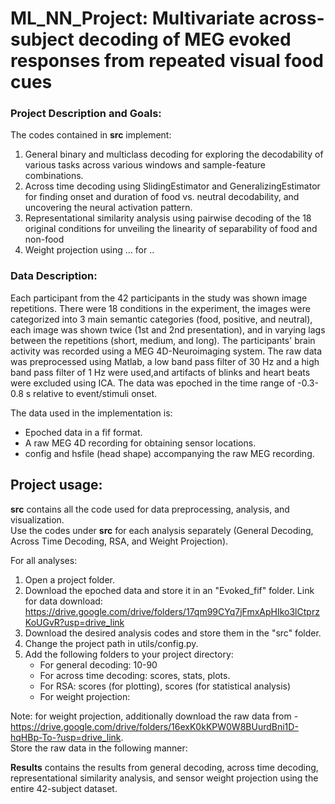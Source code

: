 # ML_NN_Project: Multivariate across-subject decoding of MEG evoked responses from repeated visual food cues

### Project Description and Goals:
The codes contained in **src** implement:
1. General binary and multiclass decoding for exploring the decodability of various tasks across various windows and sample-feature combinations.
2. Across time decoding using SlidingEstimator and GeneralizingEstimator for finding onset and duration of food vs. neutral decodability, and uncovering the neural activation pattern. 
3. Representational similarity analysis using pairwise decoding of the 18 original conditions for unveiling the linearity of separability of food and non-food
4. Weight projection using ... for ..

### Data Description:
Each participant from the 42 participants in the study was shown image repetitions. 
There were 18 conditions in the experiment, the images were categorized into 3 main semantic categories (food, positive, and neutral), each image was shown twice (1st and 2nd presentation), and in varying lags between the repetitions (short, medium, and long).
The participants' brain activity was recorded using a MEG 4D-Neuroimaging system. 
The raw data was preprocessed using Matlab, a low band pass filter of 30 Hz and a high band pass filter of 1 Hz were used,and  artifacts of blinks and heart beats were excluded using ICA. The data was epoched in the time range of -0.3-0.8 s relative to event/stimuli onset. 

The data used in the implementation is:
* Epoched data in a fif format.
* A raw MEG 4D recording for obtaining sensor locations. 
* config and hsfile (head shape) accompanying the raw MEG recording.
  
## Project usage:
**src** contains all the code used for data preprocessing, analysis, and visualization.  
Use the codes under **src** for each analysis separately (General Decoding, Across Time Decoding, RSA, and Weight Projection). 

For all analyses:
  1. Open a project folder.
  2. Download the epoched data and store it in an "Evoked_fif" folder.
     Link for data download:  https://drive.google.com/drive/folders/17qm99CYq7jFmxApHIko3lCtprzKoUGvR?usp=drive_link
  3. Download the desired analysis codes and store them in the  "src" folder. 
  4. Change the project path in utils/config.py.
  5. Add the following folders to your project directory:
     * For general decoding: 10-90
     * For across time decoding: scores, stats, plots.
     * For RSA: scores (for plotting), scores (for statistical analysis)
     * For weight projection:
  
Note: for weight projection, additionally download the raw data from - 
https://drive.google.com/drive/folders/16exK0kKPW0W8BUurdBni1D-hqHBp-To-?usp=drive_link.  
Store the raw data in the following manner: 


**Results** contains the results from general decoding, across time decoding, representational similarity analysis, and sensor weight projection
using the entire 42-subject dataset.
